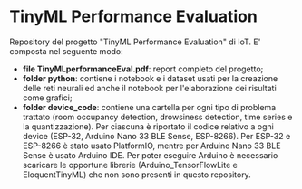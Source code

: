 # TinyML Performance Evaluation #

Repository del progetto "TinyML Performance Evaluation" di IoT.
E' composta nel seguente modo:
* **file TinyMLperformanceEval.pdf**: report completo del progetto;
* **folder python**: contiene i notebook e i dataset usati per la creazione delle reti neurali ed anche il notebook per l'elaborazione dei risultati come grafici;
* **folder device_code**: contiene una cartella per ogni tipo di problema trattato (room occupancy detection, drowsiness detection, time series e la quantizzazione). Per ciascuna è riportato il codice relativo a ogni device (ESP-32, Arduino Nano 33 BLE Sense, ESP-8266). Per ESP-32 e ESP-8266 è stato usato PlatformIO, mentre per Arduino Nano 33 BLE Sense è usato Arduino IDE. Per poter eseguire Arduino è necessario scaricare le opportune librerie (Arduino_TensorFlowLite e EloquentTinyML) che non sono presenti in questo repository.